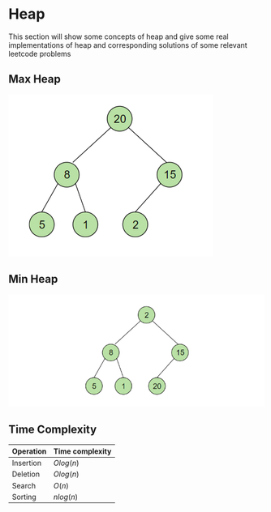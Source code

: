 # Heap
This section will show some concepts of heap and give some real implementations of heap and corresponding solutions of some relevant leetcode problems


## Max Heap
![image](https://github.com/lyb1234567/CS_Self_Study/blob/master/Data%20Structre%20and%20Algorithm/Heap/image/Max_Heap.PNG?raw=true)

## Min Heap
![image](https://github.com/lyb1234567/CS_Self_Study/blob/master/Data%20Structre%20and%20Algorithm/Heap/image/Min_Heap.PNG?raw=true)

## Time Complexity
| Operation | Time complexity |
| --------- | --------------- |
| Insertion | $Olog(n)$       |
| Deletion  | $Olog(n)$       |
| Search    | $O(n)$          |
| Sorting   | $nlog(n)$       |